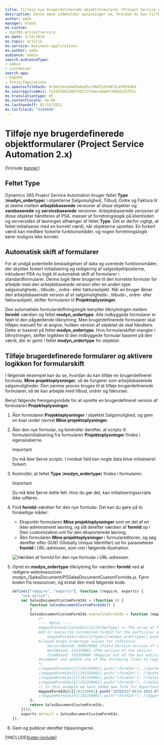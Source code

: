 ```yaml
---
title: Tilføje nye brugerdefinerede objektformularer (Project Service Automation 2.x)
description: Denne emne indeholder oplysninger om, hvordan du kan tilføje brugerdefinerede objektformularer for salgsmuligheder, tilbud, ordrer eller fakturaer i Dynamics 365 Project Service Automation 2.x.
author: makk
manager: kfend
ms.custom:
- dyn365-projectservice
ms.date: 3/14/2019
ms.topic: article
ms.service: business-applications
ms.author: makk
audience: admin
search.audienceType:
- admin
- customizer
search.app:
- D365PS
- ProjectOperations
ms.openlocfilehash: 9c9e31dc6d4d5a8ad5cc568f2d7d673c8703936d
ms.sourcegitcommit: fa32b1893286f20271fa4ec4be8fc68bd135f53c
ms.translationtype: HT
ms.contentlocale: da-DK
ms.lasthandoff: 02/15/2021
ms.locfileid: "5284846"
---
```

# <a name="add-new-custom-entity-forms-project-service-automation-2x"></a>Tilføje nye brugerdefinerede objektformularer (Project Service Automation 2.x)

[!include [banner](../../includes/psa-now-project-operations.md)]

## <a name="type-field"></a>Feltet Type 

Dynamics 365 Project Service Automation bruger feltet **Type** (**msdyn\_ordertype**) i objekterne Salgsmulighed, Tilbud, Ordre og Faktura til at skelne mellem **arbejdsbaserede** versioner af disse objekter og **varebaserede** og **servicebaserede** versioner. Arbejdsbaserede versioner af disse objekter håndteres af PSA. masser af forretningslogik på klientsiden og serversiden af løsningen afhænger af feltet **Type**. Det er derfor vigtigt, at feltet initialiseres med en korrekt værdi, når objekterne oprettes. En forkert værdi kan medføre forkerte funktionsmåder, og nogen forretningslogik kører muligvis ikke korrekt.

## <a name="automatic-form-switching"></a>Automatisk skift af formularer

For at undgå potentielle beskadigelser af data og uventede funktionsmåder, der skyldes forkert initialisering og redigering af salgsobjektposterne, inkluderer PSA nu logik til automatisk skift af formularer i standardformularer. Denne logik fører brugerne til den korrekte formular for arbejde med den arbejdsbaserede version eller en anden type salgsmuligheds-, tilbuds-, ordre- eller fakturaobjekt. Når en bruger åbner den arbejdsbaserede version af et salgsmuligheds-, tilbuds-, ordre- eller fakturaobjekt, skifter formularen til **Projektoplysninger**.

Den automatiske formularskiftningslogik benytter tilknytningen mellem **formId**-værdien og feltet **msdyn\_ordertype**. Alle indbyggede formularer er føjet til den pågældende tilknytning. Men brugerdefinerede formularer skal tilføjes manuelt for at angive, hvilken version af objektet de skal håndtere. Dette er baseret på feltet **msdyn\_ordertype**. Hvis formularskiftet mangler i tilknytningen, skifter logikken til den indbyggede formular baseret på den værdi, der er gemt i feltet **msdyn\_ordertype** for objektet.

## <a name="add-custom-forms-and-turn-on-the-form-switching-logic"></a>Tilføje brugerdefinerede formularer og aktivere logikken for formularskift

I følgende eksempel kan du se, hvordan du kan tilføje en brugerdefineret formular, **Mine projektoplysninger**, så de fungerer som arbejdsbaserede salgsmuligheder. Den samme proces bruges til at tilføje brugerdefinerede formularer, så de kan arbejde med tilbud, ordrer og fakturaer.

Benyt følgende fremgangsmåde for at oprette en brugerdefineret version af formularen **Projektoplysninger**.

1. Åbn formularen **Projektoplysninger** i objektet Salgsmulighed, og gem en kopi under navnet **Mine projektoplysninger**.
2. Åbn den nye formular, og kontrollér derefter, at scripts til formularinitialisering fra formularen **Projektoplysninger** findes i egenskaberne. 

    > [!IMPORTANT]
    > Du må ikke fjerne scripts. I modsat fald kan nogle data blive initialiseret forkert.

3. Kontrollér, at feltet **Type** (**msdyn\_ordertype**) findes i formularen. 

    > [!IMPORTANT]
    > Du må ikke fjerne dette felt. Hvis du gør det, kan initialiseringsscripts ikke udføres.

4. Find **formId**-værdien for den nye formular. Det kan du gøre på to forskellige måder:

    - Eksportér formularen **Mine projektoplysninger** som en del af en ikke-administreret løsning, og slå derefter værdien af **formId** op i filen customization.xml for den eksporterede løsning.
    - Åbn formularen **Mine projektoplysninger** i formulareditoren, og søg derefter efter GUID (Globally Unique Identifier) ud for parameteren **fromId** i URL-adressen, som vist i følgende illustration.

    ![Værdien af formId for den nye formular i URL-adressen.](media/how-to-add-custom-forms-in-v2.0.png)

5. Opret en **msdyn\_ordertype**-tilknytning for værdien **formId** ved at redigere webressourcen msdyn\_/SalesDocument/PSSalesDocumentCustomFormIds.js. Fjern koden fra ressourcen, og erstat den med følgende kode.

    ```javascript
    define(["require", "exports"], function (require, exports) {
        "use strict";
        var SalesDocumentCustomFormIds = (function () {
            function SalesDocumentCustomFormIds() {
            }
            SalesDocumentCustomFormIds.overwriteFormIds = function (mappedFormIds) {
                /*
                ---- Notes ----
                mappedFormIds[SalesEntity][OrderType] => The array of forms IDs that support particular entity and order type
                Add or overwrite customized formId for the particular entity and order type by calling:
                    mappedFormIds[<EntityType>][<msdyn_ordertype>].push("<formId>");
                Allowed msdyn_ordertype values for reference:
                    ServiceBased: 690970002 (Field Service version of the entity)
                    WorkBased: 192350001 (PSA version of the entity)
                    ItemBased: 192350000 (Regular out of the box entity)
                Uncomment and update one of the following lines to register custom PSA form for required entity:
                */      
                //mappedFormIds[1][192350001].push("<formId>"); //Quote
                //mappedFormIds[5][192350001].push("<formId>"); //Quote Line
                //mappedFormIds[2][192350001].push("<formId>"); //Sales Order
                //mappedFormIds[6][192350001].push("<formId>"); //Sales Order Line
                // In this example we have added new form for Opportunity
                mappedFormIds[0][192350001].push("192EE537-DCC4-45D3-B7AF-EA694B9113D2"); //Opportunity
                //mappedFormIds[4][192350001].push("<formId>"); //Opportunity Line
            };
            return SalesDocumentCustomFormIds;
        }());
        exports.default = SalesDocumentCustomFormIds;
    });
    ```

6. Gem og publicer derefter tilpasningerne.


[!INCLUDE[footer-include](../../includes/footer-banner.md)]